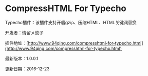 # CompressHTML For Typecho

Typecho插件：该插件支持开启gzip、压缩HTML、HTML关键词替换

开发者：情留メ蚊子

插件地址：[http://www.94qing.com/compresshtml-for-typecho.html](http://www.94qing.com/compresshtml-for-typecho.html)

最新版本：1.0.0.1

更新日期：2016-12-23
